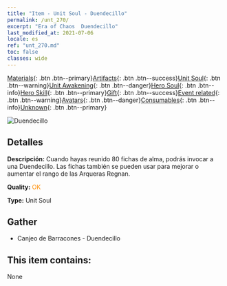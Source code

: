 ```yaml
---
title: "Item - Unit Soul - Duendecillo"
permalink: /unt_270/
excerpt: "Era of Chaos  Duendecillo"
last_modified_at: 2021-07-06
locale: es
ref: "unt_270.md"
toc: false
classes: wide
---
```

 [Materials](/ItemsES/){: .btn .btn--primary}[Artifacts](/ItemsES/Artifacts/){: .btn .btn--success}[Unit Soul](/ItemsES/UnitSoul/){: .btn .btn--warning}[Unit Awakening](/ItemsES/UnitAwakening/){: .btn .btn--danger}[Hero Soul](/ItemsES/HeroSoul/){: .btn .btn--info}[Hero Skill](/ItemsES/HeroSkill/){: .btn .btn--primary}[Gift](/ItemsES/Gift/){: .btn .btn--success}[Event related](/ItemsES/Events/){: .btn .btn--warning}[Avatars](/ItemsES/Avatars/){: .btn .btn--danger}[Consumables](/ItemsES/Consumables/){: .btn .btn--info}[Unknown](/ItemsES/Unknown/){: .btn .btn--primary}

 ![Duendecillo](/images/u/ti_conglinyaojing.jpg)

## Detalles
 **Descripción:** Cuando hayas reunido 80 fichas de alma, podrás invocar a una Duendecillo. Las fichas también se pueden usar para mejorar o aumentar el rango de las Arqueras Regnan.

 **Quality:** <span style="color: #FF8C00">OK</span>

 **Type:** Unit Soul

## Gather

*    Canjeo de Barracones - Duendecillo 

## This item contains:

  None

